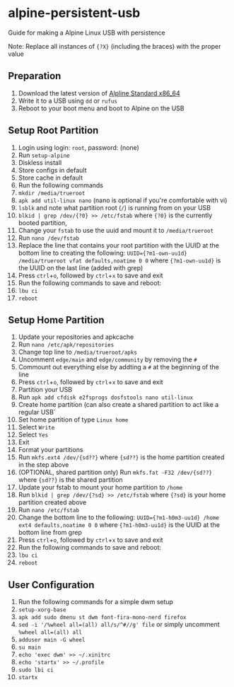 # alpine-persistent-usb
Guide for making a Alpine Linux USB with persistence

Note: Replace all instances of `{?X}` (including the braces) with the proper value

## Preparation

1. Download the latest version of [Alpline Standard x86_64](https://www.alpinelinux.org/downloads/)
2. Write it to a USB using `dd` or `rufus`
3. Reboot to your boot menu and boot to Alpine on the USB

## Setup Root Partition

1. Login using login: `root`, password: (none)
2. Run `setup-alpine`
  1. Diskless install
  2. Store configs in default
  3. Store cache in default
3. Run the following commands
  1. `mkdir /media/trueroot`
  2. `apk add util-linux nano` (nano is optional if you're comfortable with vi)
  3. `lsblk` and note what partition root (`/`) is running from on your USB
  4. `blkid | grep /dev/{?0} >> /etc/fstab` where `{?0}` is the currently booted partition,
4. Change your `fstab` to use the uuid and mount it to `/media/trueroot`
  1. Run `nano /dev/fstab`
  2. Replace the line that contains your root partition with the UUID at the bottom line to creating the following:
  ```UUID={?m1-own-uu1d} /media/trueroot vfat defaults,noatime 0 0```
    where `{?m1-own-uu1d}` is the UUID on the last line (added with grep)
  3. Press `ctrl`+`o`, followed by `ctrl`+`x` to save and exit
5. Run the following commands to save and reboot:
  1. `lbu ci`
  2. `reboot`
  
## Setup Home Partition

1. Update your repositories and apkcache
  1. Run `nano /etc/apk/repositories`
  2. Change top line to `/media/trueroot/apks`
  3. Uncomment `edge/main` and `edge/community` by removing the `#`
  4. Commount out everything else by addting a `#` at the beginning of the line
  5. Press `ctrl`+`o`, followed by `ctrl`+`x` to save and exit
2. Partition your USB
  1. Run `apk add cfdisk e2fsprogs dosfstools nano util-linux`
  2. Create home partition (can also create a shared partition to act like a regular USB`
  3. Set home partition of type `Linux home`
  4. Select `Write`
  5. Select `Yes`
  6. Exit
3. Format your partitions
  1. Run `mkfs.ext4 /dev/{sd??}` where `{sd??}` is the home partition created in the step above
  2. (OPTIONAL, shared partition only) Run `mkfs.fat -F32 /dev/{sd??}` where `{sd??}` is the shared partition
4. Update your fstab to mount your home partition to `/home`
  1. Run `blkid | grep /dev/{?sd} >> /etc/fstab` where `{?sd}` is your home partition created above
  2. Run `nano /etc/fstab`
  3. Change the bottom line to the following:
  ```UUID={?m1-h0m3-uu1d} /home ext4 defaults,noatime 0 0``` where `{?m1-h0m3-uu1d}` is the UUID at the bottom line from grep
  4. Press `ctrl`+`o`, followed by `ctrl`+`x` to save and exit
5. Run the following commands to save and reboot:
  1. `lbu ci`
  2. `reboot`
  
## User Configuration
1. Run the following commands for a simple dwm setup
  1. `setup-xorg-base`
  2. `apk add sudo dmenu st dwm font-fira-mono-nerd firefox`
  3. `sed -i '/%wheel all=(all) all/s/^#//g' file` or simply uncomment `%wheel all=(all) all`
  4. `adduser main -G wheel`
  5. `su main`
  6. `echo 'exec dwm' >> ~/.xinitrc`
  7. `echo 'startx' >> ~/.profile`
  8. `sudo lbi ci`
  9. `startx`
